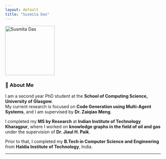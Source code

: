 ```yaml
---
layout: default
title: "Susmita Das"
---
```


<img src="/portfolio/assets/images/susmita.jpg" alt="Susmita Das" width="160"/>


### 👋 About Me

I am a second year PhD student at the **School of Computing Science, University of Glasgow**.  
My current research is focused on **Code Generation using Multi-Agent Systems**, and I am supervised by **Dr. Zaiqiao Meng**.

I completed my **MS by Research** at **Indian Institute of Technology Kharagpur**, where I worked on **knowledge graphs in the field of oil and gas** under the supervision of **Dr. Jiaul H. Paik**.

Prior to that, I completed my **B.Tech in Computer Science and Engineering** from **Haldia Institute of Technology**, India.

---



